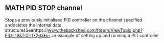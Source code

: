 ## MATH PID STOP channel

Stops a previously initialised PID controller on the channel specified anddeletes the internal data structuresSeehttps://www.thebackshed.com/forum/ViewTopic.php?FID=16&TID=17263For an example of setting up and running a PID controller